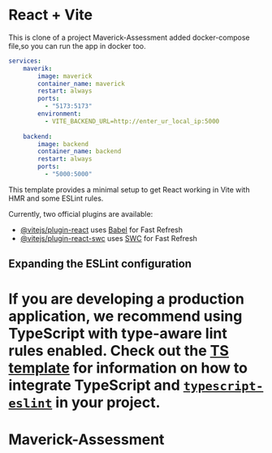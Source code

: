 # React + Vite
This is clone of a project Maverick-Assessment added docker-compose file,so you can run the app in docker too.

```yaml                            
services:
    maverik:
        image: maverick
        container_name: maverick
        restart: always
        ports:
          - "5173:5173"
        environment:
          - VITE_BACKEND_URL=http://enter_ur_local_ip:5000
    
    backend:
        image: backend
        container_name: backend
        restart: always
        ports:
          - "5000:5000"
```

This template provides a minimal setup to get React working in Vite with HMR and some ESLint rules.

Currently, two official plugins are available:

- [@vitejs/plugin-react](https://github.com/vitejs/vite-plugin-react/blob/main/packages/plugin-react) uses [Babel](https://babeljs.io/) for Fast Refresh
- [@vitejs/plugin-react-swc](https://github.com/vitejs/vite-plugin-react/blob/main/packages/plugin-react-swc) uses [SWC](https://swc.rs/) for Fast Refresh

## Expanding the ESLint configuration

If you are developing a production application, we recommend using TypeScript with type-aware lint rules enabled. Check out the [TS template](https://github.com/vitejs/vite/tree/main/packages/create-vite/template-react-ts) for information on how to integrate TypeScript and [`typescript-eslint`](https://typescript-eslint.io) in your project.
=======
# Maverick-Assessment


